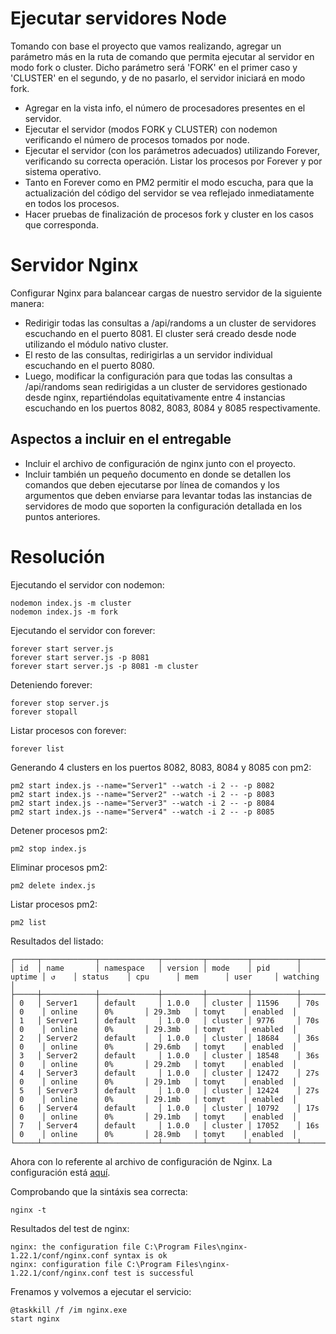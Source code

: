 # Ejecutar servidores Node

Tomando con base el proyecto que vamos realizando, agregar un parámetro más en la ruta de comando que permita ejecutar al servidor en modo fork o cluster. Dicho parámetro será 'FORK' en el primer caso y 'CLUSTER' en el segundo, y de no pasarlo, el servidor iniciará en modo fork.

- Agregar en la vista info, el número de procesadores presentes en el servidor.
- Ejecutar el servidor (modos FORK y CLUSTER) con nodemon verificando el número de procesos tomados por node.
- Ejecutar el servidor (con los parámetros adecuados) utilizando Forever, verificando su correcta operación. Listar los procesos por Forever y por sistema operativo.
- Tanto en Forever como en PM2 permitir el modo escucha, para que la actualización del código del servidor se vea reflejado inmediatamente en todos los procesos.
- Hacer pruebas de finalización de procesos fork y cluster en los casos que corresponda.

# Servidor Nginx

Configurar Nginx para balancear cargas de nuestro servidor de la siguiente manera:

- Redirigir todas las consultas a /api/randoms a un cluster de servidores escuchando en el puerto 8081. El cluster será creado desde node utilizando el módulo nativo cluster.
- El resto de las consultas, redirigirlas a un servidor individual escuchando en el puerto 8080.
- Luego, modificar la configuración para que todas las consultas a /api/randoms sean redirigidas a un cluster de servidores gestionado desde nginx, repartiéndolas equitativamente entre 4 instancias escuchando en los puertos 8082, 8083, 8084 y 8085 respectivamente.

## Aspectos a incluir en el entregable

- Incluir el archivo de configuración de nginx junto con el proyecto.
- Incluir también un pequeño documento en donde se detallen los comandos que deben ejecutarse por línea de comandos y los argumentos que deben enviarse para levantar todas las instancias de servidores de modo que soporten la configuración detallada en los puntos anteriores.

# Resolución

Ejecutando el servidor con nodemon:

```
nodemon index.js -m cluster
nodemon index.js -m fork
```

Ejecutando el servidor con forever:

```
forever start server.js
forever start server.js -p 8081
forever start server.js -p 8081 -m cluster
```

Deteniendo forever:

```
forever stop server.js
forever stopall
```

Listar procesos con forever:

```
forever list
```

Generando 4 clusters en los puertos 8082, 8083, 8084 y 8085 con pm2:

```
pm2 start index.js --name="Server1" --watch -i 2 -- -p 8082
pm2 start index.js --name="Server2" --watch -i 2 -- -p 8083
pm2 start index.js --name="Server3" --watch -i 2 -- -p 8084
pm2 start index.js --name="Server4" --watch -i 2 -- -p 8085
```

Detener procesos pm2:

```
pm2 stop index.js
```

Eliminar procesos pm2:

```
pm2 delete index.js
```

Listar procesos pm2:

```
pm2 list
```

Resultados del listado:

```
┌─────┬────────────┬─────────────┬─────────┬─────────┬──────────┬────────┬──────┬───────────┬──────────┬──────────┬──────────┬──────────┐
│ id  │ name       │ namespace   │ version │ mode    │ pid      │ uptime │ ↺    │ status    │ cpu      │ mem      │ user     │ watching │
├─────┼────────────┼─────────────┼─────────┼─────────┼──────────┼────────┼──────┼───────────┼──────────┼──────────┼──────────┼──────────┤
│ 0   │ Server1    │ default     │ 1.0.0   │ cluster │ 11596    │ 70s    │ 0    │ online    │ 0%       │ 29.3mb   │ tomyt    │ enabled  │
│ 1   │ Server1    │ default     │ 1.0.0   │ cluster │ 9776     │ 70s    │ 0    │ online    │ 0%       │ 29.3mb   │ tomyt    │ enabled  │
│ 2   │ Server2    │ default     │ 1.0.0   │ cluster │ 18684    │ 36s    │ 0    │ online    │ 0%       │ 29.6mb   │ tomyt    │ enabled  │
│ 3   │ Server2    │ default     │ 1.0.0   │ cluster │ 18548    │ 36s    │ 0    │ online    │ 0%       │ 29.2mb   │ tomyt    │ enabled  │
│ 4   │ Server3    │ default     │ 1.0.0   │ cluster │ 12472    │ 27s    │ 0    │ online    │ 0%       │ 29.1mb   │ tomyt    │ enabled  │
│ 5   │ Server3    │ default     │ 1.0.0   │ cluster │ 12424    │ 27s    │ 0    │ online    │ 0%       │ 29.1mb   │ tomyt    │ enabled  │
│ 6   │ Server4    │ default     │ 1.0.0   │ cluster │ 10792    │ 17s    │ 0    │ online    │ 0%       │ 29.1mb   │ tomyt    │ enabled  │
│ 7   │ Server4    │ default     │ 1.0.0   │ cluster │ 17052    │ 16s    │ 0    │ online    │ 0%       │ 28.9mb   │ tomyt    │ enabled  │
└─────┴────────────┴─────────────┴─────────┴─────────┴──────────┴────────┴──────┴───────────┴──────────┴──────────┴──────────┴──────────┘

```

Ahora con lo referente al archivo de configuración de Nginx. La configuración está [aquí](./nginx.conf).

Comprobando que la sintáxis sea correcta:

```
nginx -t
```

Resultados del test de nginx:

```
nginx: the configuration file C:\Program Files\nginx-1.22.1/conf/nginx.conf syntax is ok
nginx: configuration file C:\Program Files\nginx-1.22.1/conf/nginx.conf test is successful
```

Frenamos y volvemos a ejecutar el servicio:

```
@taskkill /f /im nginx.exe
start nginx
```
